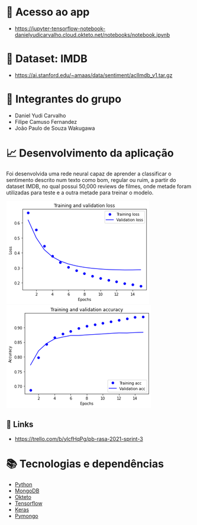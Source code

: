 #  :red_circle: Acesso ao app
- https://jupyter-tensorflow-notebook-danielyudicarvalho.cloud.okteto.net/notebooks/notebook.ipynb

#  :floppy_disk: Dataset: IMDB
- https://ai.stanford.edu/~amaas/data/sentiment/aclImdb_v1.tar.gz

# :busts_in_silhouette: Integrantes do grupo
- Daniel Yudi Carvalho
- Filipe Camuso Fernandez
- João Paulo de Souza Wakugawa

# :chart_with_upwards_trend: Desenvolvimento da aplicação
Foi desenvolvida uma rede neural capaz de aprender a classificar o sentimento descrito num texto como bom, regular ou ruim, a partir do dataset IMDB, no qual possui 50,000 reviews de filmes, onde metade foram utilizadas para teste e a outra metade para treinar o modelo.

<img title="Modelo PLN 1" alt="Alt text" src="/images/modeloPLN.png">
<img title="Modelo PLN 2" alt="Alt text" src="/images/modeloPLN2.png">


## :pushpin: Links
- https://trello.com/b/ylcfHqPg/pb-rasa-2021-sprint-3

# :books: Tecnologias e dependências
- <a href="https://docs.python.org/3/">Python</a>
- <a href="https://docs.mongodb.com/">MongoDB</a>
- <a href="https://okteto.com/docs/reference/manifest/">Okteto</a>
- <a href="https://www.tensorflow.org/">Tensorflow</a>
- <a href="https://keras.io/">Keras</a>
- <a href="https://pymongo.readthedocs.io/en/stable/index.html">Pymongo</a>
